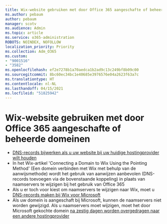 ```yaml
---
title: Wix-website gebruiken met door Office 365 aangeschafte of beheerde domeinen
ms.author: pebaum
author: pebaum
manager: scotv
ms.audience: Admin
ms.topic: article
ms.service: o365-administration
ROBOTS: NOINDEX, NOFOLLOW
localization_priority: Priority
ms.collection: Adm_O365
ms.custom:
- "9001516"
- "3582"
ms.openlocfilehash: ef2e7278b1a70aedca1b2ad9c13c249bf8b09c00
ms.sourcegitcommit: 8bc60ec34bc1e40685e3976576e04a2623f63a7c
ms.translationtype: HT
ms.contentlocale: nl-NL
ms.lasthandoff: 04/15/2021
ms.locfileid: "51825942"
---
```

# <a name="using-wix-website-with-office-365-purchased-or-managed-domains"></a>Wix-website gebruiken met door Office 365 aangeschafte of beheerde domeinen

- [DNS-records bijwerken als u uw website bij uw huidige hostingprovider wilt houden](https://docs.microsoft.com/microsoft-365/admin/dns/update-dns-records-to-retain-current-hosting-provider)
- In het Wix-artikel 'Connecting a Domain to Wix Using the Pointing Method' (Een domein verbinden met Wix met behulp van de aanwijsmethode) wordt het gebruik van aanwijzen aanbevolen (DNS-records toevoegen via de bovenstaande koppeling) in plaats van naamservers te wijzigen bij het gebruik van Office 365
- Als u er toch voor kiest om naamservers te wijzigen naar Wix, moet u [DNS-records maken bij Wix voor Microsoft](https://docs.microsoft.com/microsoft-365/admin/dns/create-dns-records-at-wix?view=o365-worldwide)
- Als uw domein is aangeschaft bij Microsoft, kunnen de naamservers niet worden gewijzigd. Als u naamservers moet wijzigen, moet het door Microsoft gekochte domein [na zestig dagen worden overgedragen naar een andere hostingprovider](https://docs.microsoft.com/microsoft-365/admin/get-help-with-domains/transfer-a-domain-from-microsoft-to-another-host)